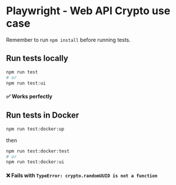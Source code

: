 # Playwright - Web API Crypto use case

Remember to run `npm install` before running tests.

## Run tests locally

```bash
npm run test
# or
npm run test:ui
```

#### ✅ Works perfectly

## Run tests in Docker

```bash
npm run test:docker:up
```

then

```bash
npm run test:docker:test
# or
npm run test:docker:ui
```

#### ❌ Fails with `TypeError: crypto.randomUUID is not a function`
